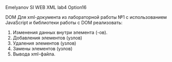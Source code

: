 Emelyanov SI
WEB XML
lab4 Option16

DOM
Для xml-документа из лабораторной работы №1 с использованием JavaScript и библиотеки работы с DOM реализовать:
1.	Изменения данных внутри элемента (-ов).
2.	Добавления элементов (узлов)
3.	Удаления элементов (узлов)
4.	Замены элементов (узлов)
5.	Вывода xml-файла.
